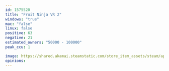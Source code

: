 ```yaml
---
id: 1575520
title: "Fruit Ninja VR 2"
windows: "true"
mac: "false"
linux: false
positive: 63
negative: 21
estimated_owners: "50000 - 100000"
peak_ccu: 1

image: https://shared.akamai.steamstatic.com/store_item_assets/steam/apps/1575520/header.jpg?t=1680858495
opinions:
---
```

